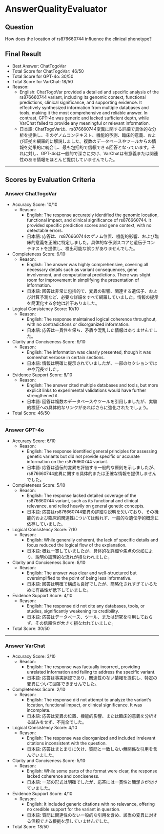 # AnswerQualityEvaluator

## Question

How does the location of rs876660744 influence the clinical phenotype?

## Final Result

- Best Answer: ChatTogoVar
- Total Score for ChatTogoVar: 46/50
- Total Score for GPT-4o: 30/50
- Total Score for VarChat: 18/50
- Reason:
  - English: ChatTogoVar provided a detailed and specific analysis of the rs876660744 variant, including its genomic context, functional predictions, clinical significance, and supporting evidence. It effectively synthesized information from multiple databases and tools, making it the most comprehensive and reliable answer. In contrast, GPT-4o was generic and lacked sufficient depth, while VarChat failed to provide any meaningful or relevant information.
  - 日本語: ChatTogoVarは、rs876660744変異に関する詳細で具体的な分析を提供し、そのゲノムコンテキスト、機能的予測、臨床的意義、および証拠を網羅的に解説しました。複数のデータベースやツールからの情報を効果的に統合し、最も包括的で信頼できる回答となっています。それに対し、GPT-4oは一般的で深さに欠け、VarChatは有意義または関連性のある情報をほとんど提供していませんでした。

---

## Scores by Evaluation Criteria

### Answer ChatTogoVar
- Accuracy Score: 10/10
  - Reason: 
    - English: The response accurately identified the genomic location, functional impact, and clinical significance of rs876660744. It provided specific prediction scores and gene context, with no detectable errors.
    - 日本語: 応答は、rs876660744のゲノム位置、機能的影響、および臨床的意義を正確に特定しました。具体的な予測スコアと遺伝子コンテキストを提供し、検出可能な誤りがありませんでした。
- Completeness Score: 9/10
  - Reason: 
    - English: The answer was highly comprehensive, covering all necessary details such as variant consequences, gene involvement, and computational predictions. There was slight room for improvement in simplifying the presentation of information.
    - 日本語: 回答は非常に包括的で、変異の影響、関連する遺伝子、および計算予測など、必要な詳細をすべて網羅していました。情報の提示を簡潔化する余地は若干ありました。
- Logical Consistency Score: 10/10
  - Reason: 
    - English: The response maintained logical coherence throughout, with no contradictions or disorganized information.
    - 日本語: 応答は一貫性を保ち、矛盾や混乱した情報はありませんでした。
- Clarity and Conciseness Score: 9/10
  - Reason: 
    - English: The information was clearly presented, though it was somewhat verbose in certain sections.
    - 日本語: 情報は明確に提示されていましたが、一部のセクションではやや冗長でした。
- Evidence Support Score: 8/10
  - Reason: 
    - English: The answer cited multiple databases and tools, but more explicit links to experimental validations would have further strengthened it.
    - 日本語: 回答は複数のデータベースやツールを引用しましたが、実験的検証への具体的なリンクがあればさらに強化されたでしょう。
- Total Score: 46/50

---

### Answer GPT-4o
- Accuracy Score: 6/10
  - Reason: 
    - English: The response identified general principles for assessing genetic variants but did not provide specific or accurate information on the rs876660744 variant.
    - 日本語: 応答は遺伝的変異を評価する一般的な原則を示しましたが、rs876660744変異に関する具体的または正確な情報を提供しませんでした。
- Completeness Score: 5/10
  - Reason: 
    - English: The response lacked detailed coverage of the rs876660744 variant, such as its functional and clinical relevance, and relied heavily on general genetic concepts.
    - 日本語: 応答はrs876660744変異の詳細な説明を欠いており、その機能的および臨床的関連性については触れず、一般的な遺伝学的概念に依存していました。
- Logical Consistency Score: 7/10
  - Reason: 
    - English: While generally coherent, the lack of specific details and focus reduced the logical flow of the explanation.
    - 日本語: 概ね一貫していましたが、具体的な詳細や焦点の欠如により、説明の論理的な流れが損なわれました。
- Clarity and Conciseness Score: 8/10
  - Reason: 
    - English: The answer was clear and well-structured but oversimplified to the point of being less informative.
    - 日本語: 回答は明確で構成も良好でしたが、簡略化されすぎているために有益性が低下していました。
- Evidence Support Score: 4/10
  - Reason: 
    - English: The response did not cite any databases, tools, or studies, significantly weakening its credibility.
    - 日本語: 応答はデータベース、ツール、または研究を引用しておらず、その信頼性が大きく損なわれていました。
- Total Score: 30/50

---

### Answer VarChat
- Accuracy Score: 3/10
  - Reason: 
    - English: The response was factually incorrect, providing unrelated information and failing to address the specific variant.
    - 日本語: 応答は事実誤認であり、関連性のない情報を提供し、特定の変異について回答できませんでした。
- Completeness Score: 2/10
  - Reason: 
    - English: The response did not attempt to analyze the variant's location, functional impact, or clinical significance. It was incomplete.
    - 日本語: 応答は変異の位置、機能的影響、または臨床的意義を分析する試みをせず、不完全でした。
- Logical Consistency Score: 4/10
  - Reason: 
    - English: The response was disorganized and included irrelevant citations inconsistent with the question.
    - 日本語: 応答はまとまりに欠け、質問と一致しない無関係な引用を含んでいました。
- Clarity and Conciseness Score: 5/10
  - Reason: 
    - English: While some parts of the format were clear, the response lacked coherence and conciseness.
    - 日本語: 一部の形式は明確でしたが、応答には一貫性と簡潔さが欠けていました。
- Evidence Support Score: 4/10
  - Reason: 
    - English: It included generic citations with no relevance, offering no credible support for the variant in question.
    - 日本語: 質問に関連性のない一般的な引用を含め、該当の変異に対する信頼できる根拠を示していませんでした。
- Total Score: 18/50